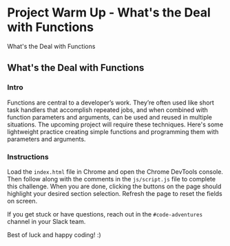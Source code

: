 # Project Warm Up - What's the Deal with Functions
 What's the Deal with Functions

## What's the Deal with Functions

### Intro

Functions are central to a developer’s work.  They’re often used like short task handlers that accomplish repeated jobs, and when combined with function parameters and arguments, can be used and reused in multiple situations.  The upcoming project will require these techniques.  Here's some lightweight practice creating simple functions and programming them with parameters and arguments.

### Instructions

Load the `index.html` file in Chrome and open the Chrome DevTools console.  Then follow along with the comments in the `js/script.js` file to complete this challenge.  When you are done, clicking the buttons on the page should highlight your desired section selection.  Refresh the page to reset the fields on screen.

If you get stuck or have questions, reach out in the `#code-adventures` channel in your Slack team.

Best of luck and happy coding! :)